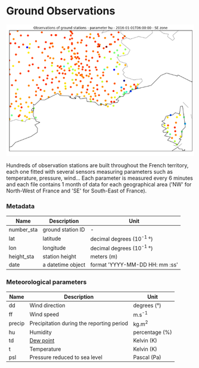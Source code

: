# Ground Observations

![Masks](../img/GroundStationsObservations.png)


Hundreds of observation stations are built throughout the French territory, each one fitted with several sensors measuring parameters such as temperature, pressure, wind... Each parameter is measured every 6 minutes and each file contains 1 month of data for each geographical area ('NW' for North-West of France and 'SE' for South-East of France). 

### Metadata

| Name | Description | Unit |
| -----| ----------- | ---- |
| number_sta | ground station ID | - |
| lat | latitude | decimal degrees (10<sup>-1</sup> °)|
| lon | longitude | decimal degrees (10<sup>-1</sup> °)|
| height_sta | station height | meters (m) |
| date |  a datetime object | format 'YYYY-MM-DD HH: mm :ss' |

### Meteorological parameters

| Name | Description | Unit |
| -----| ----------- | ---- |
| dd | Wind direction | degrees (°) |
| ff | Wind speed |  m.s<sup>-1</sup>|
| precip | Precipitation during the reporting period | kg.m<sup>2</sup>|
| hu | Humidity | percentage (%) |
| td |  [Dew point](../glossary.md) | Kelvin (K) |
| t |  Temperature | Kelvin (K) |
| psl |  Pressure reduced to sea level | Pascal (Pa) |